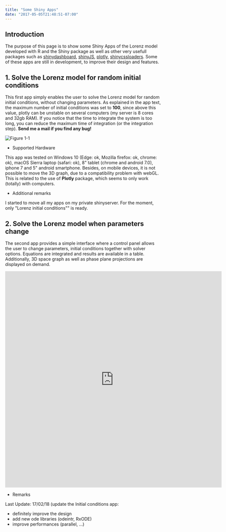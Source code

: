 ```yaml
---
title: "Some Shiny Apps"
date: "2017-05-05T21:48:51-07:00"
---
```


## Introduction

The purpose of this page is to show some Shiny Apps of the Lorenz model developed with R and the Shiny package as well as other very usefull packages such as [shinydashboard](https://rstudio.github.io/shinydashboard/), [shinyJS](https://github.com/daattali/shinyjs), [plotly](https://plot.ly/r/), [shinycssloaders](https://github.com/andrewsali/shinycssloaders). Some of these apps are still in development, to improve their design and features.

## 1. Solve the Lorenz model for random initial conditions

This first app simply enables the user to solve the Lorenz model for random initial conditions, without changing parameters.
As explained in the app text, the maximum number of initial conditions was set to **100**, since above this value, plotly can be unstable on several computers (my server is 8 cores and 32gb RAM). If you notice that the time to integrate the system is too long, you can reduce the maximum time of integration (or the integration step). **Send me a mail if you find any bug!**

![Figure 1-1](images/demo_lorenz_initcond.png)

  * Supported Hardware

This app was tested on Windows 10 (Edge: ok, Mozilla firefox: ok, chrome: ok), macOS Sierra laptop (safari: ok), 8" tablet (chrome and android 7.0), iphone 7 and 5" android smartphone. Besides, on mobile devices, it is not possible to move the 3D graph, due to a compatibility problem with webGL. This is related to the use of **Plotly** package, which seems to only work (totally) with computers.

  * Additional remarks

I started to move all my apps on my private shinyserver. For the moment, only "Lorenz initial conditions"" is ready.

## 2. Solve the Lorenz model when parameters change

The second app provides a simple interface where a control panel allows the user to change parameters, initial conditions together with solver options. Equations are integrated and results are available in a table. Additionally, 3D space graph as well as phase plane projections are displayed on demand. 

<iframe src="https://dgranjon.shinyapps.io/lorenz_2_parameters/" style="width: 700px; height: 700px; border: none; overflow: hidden;"></iframe>

 * Remarks
 
 Last Update: 17/02/18 (update the Initial conditions app:
 - definitely improve the design
 - add new ode libraries (odeintr, RxODE)
 - improve performances (parallel, ...)

<!--### How to include a video

{{< youtube w7Ft2ymGmfc >}}

### Include an image

{{< figure src="/media/lorenz_plot.png" title="Some Trajectories" >}} -->

